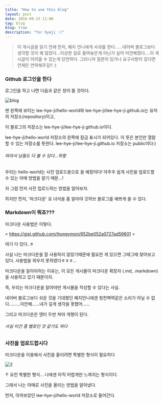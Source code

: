 ```yaml
---
title: "How to use this blog"
layout: post
date: 2016-09-23 11:00
tag: blog
blog: true
description: "for hyeji :)"
---
```



> 이 게시글을 읽기 전에 먼저, 혜지 언니에게 사과를 한다......네이버 블로그보다 생각할 것이 꽤 많았다...이상한 길로 들여놓은게 아닌가 싶어 미안해졌다....이 게시글이 어려울 수 있는게 당연하다. 그러니까 질문이 있거나 요구사항이 있다면 언제든 연락해주길!! :) 



### Github 로그인을 한다

로그인을 하고 나면 다음과 같은 창이 뜰 것이다.

![blog](https://user-images.githubusercontent.com/55655726/65507329-aa376400-df08-11e9-98e3-67f2e6f6fe3d.png)


맨 왼쪽에 보이는 lee-hye-ji/hello-world와 lee-hye-ji/lee-hye-ji.github.io는 유저의 저장소(repository)이고,

이 블로그의 저장소는 lee-hye-ji/lee-hye-ji.github.io이다.


lee-hye-ji/hello-world 저장소의 왼쪽에 잠금 표시가 되어있다. 이 뜻은 본인만 열람할 수 있는 저장소를 뜻한다.
lee-hye-ji/lee-hye-ji.github.io 저장소는 public이다:) 

###### 따라서 남들도 다 볼 수 있다...하핳


우리는 hello-world는 사진 업로드용으로 쓸 예정이다!
아주우 쉽게 사진을 업로드할 수 있는 야매 방법을 알기 때문...!


자 그럼 먼저 사진 업로드하는 방법을 알아보자.

하지만 먼저, '마크다운' 요 녀석을 좀 알아야 깃허브 블로그를 예쁘게 쓸 수 있다.



### Markdown이 뭐죠??? 


마크다운 사용법은 이렇다.

< https://gist.github.com/ihoneymon/652be052a0727ad59601 >

여기 다 있다..ㅎ

사실 나는 마크다운을 잘 사용하지 않았기때문에 필요한 게 있으면 그때그때 찾아보고 있다.
사용법을 외우지 못하였다ㅎㅎㅎ...


마크다운을 알아야하는 이유는, 이 모든 게시물이 마크다운 확장자 (.md, .markdown)을 사용하고 있기 때문이지.

즉, 우리는 마크다운을 알아야만 게시물을 작성할 수 있다는 사실.

네이버 블로그보다 쉬운 것을 기대했던 혜지언니에겐 청천벽력같은 소리가 아닐 수 없다.........미안해......내가 깊게 생각을 못했어......


그리고 마크다운은 엔터 두번 쳐야 개행이 된다.
###### 사실 이건 좀 별로인 것 같기도 하다




### 사진을 업로드합시다


마크다운을 이용해서 사진을 올리려면 특별한 형식이 필요하다

![2](https://user-images.githubusercontent.com/55655726/65508777-efa96080-df0b-11e9-8aee-e3e4dc5a1057.png)

↑  요런 특별한 형식... 나에겐 아직 어렵게만 느껴지는 형식이다.

그래서 나는 야매로 사진을 올리는 방법을 알아냈다.


먼저, 아까보았던 lee-hye-ji/hello-world 저장소로 들어간다.

